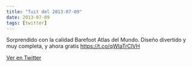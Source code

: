 ```yaml
---
title: "Tuit del 2013-07-09"
date: 2013-07-09
tags: [twitter]
---
```


Sorprendido con la calidad Barefoot Atlas del Mundo. Diseño divertido y muy completa, y ahora gratis https://t.co/qWIaTrClVH



[Ver en Twitter](https://twitter.com/i/web/status/354698634379538432)
